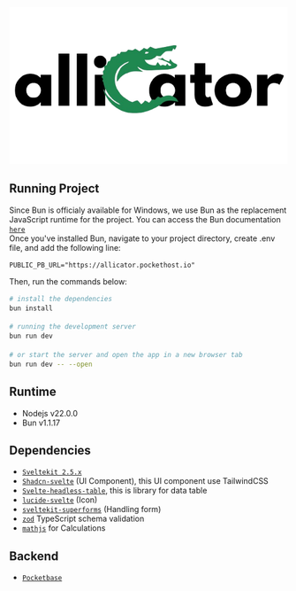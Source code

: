 ![Allicator](static/allicator.png)

## Running Project

Since Bun is officialy available for Windows, we use Bun as the replacement JavaScript runtime for the project. You can access the Bun documentation [`here`](https://bun.sh/)  
Once you've installed Bun, navigate to your project directory, create .env file, and add the following line:

```env
PUBLIC_PB_URL="https://allicator.pockethost.io"
```

Then, run the commands below:

```bash
# install the dependencies
bun install

# running the development server
bun run dev

# or start the server and open the app in a new browser tab
bun run dev -- --open
```

## Runtime

- Nodejs v22.0.0
- Bun v1.1.17

## Dependencies

- [`Sveltekit 2.5.x`](https://kit.svelte.dev/)
- [`Shadcn-svelte`](https://www.shadcn-svelte.com/) (UI Component), this UI component use TailwindCSS
- [`Svelte-headless-table`](https://svelte-headless-table.bryanmylee.com/), this is library for data table
- [`lucide-svelte`](https://lucide.dev/guide/packages/lucide-svelte) (Icon)
- [`sveltekit-superforms`](https://superforms.rocks/) (Handling form)
- [`zod`](https://zod.dev/) TypeScript schema validation
- [`mathjs`](https://mathjs.org/) for Calculations

## Backend

- [`Pocketbase`](https://pocketbase.io/)

